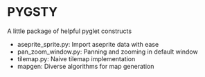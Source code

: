 # PYGSTY

A little package of helpful pyglet constructs

- aseprite_sprite.py: Import aseprite data with ease
- pan_zoom_window.py: Panning and zooming in default window
- tilemap.py: Naive tilemap implementation
- mapgen: Diverse algorithms for map generation